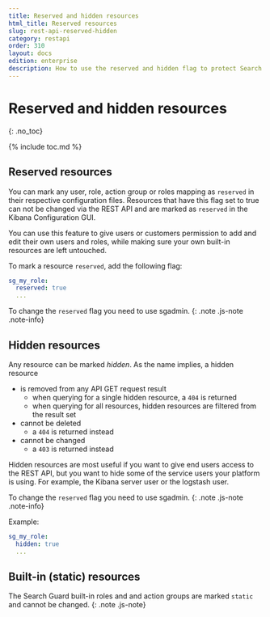 ```yaml
---
title: Reserved and hidden resources
html_title: Reserved resources
slug: rest-api-reserved-hidden
category: restapi
order: 310
layout: docs
edition: enterprise
description: How to use the reserved and hidden flag to protect Search Guard resources from being overwritten.
---
```

<!---
Copyright 2019 floragunn GmbH
-->

# Reserved and hidden resources
{: .no_toc}

{% include toc.md %}

## Reserved resources

You can mark any user, role, action group or roles mapping as `reserved` in their respective configuration files. Resources that have this flag set to true can not be changed via the REST API and are marked as `reserved` in the Kibana Configuration GUI.

You can use this feature to give users or customers permission to add and edit their own users and roles, while making sure your own built-in resources are left untouched.

To mark a resource `reserved`, add the following flag:

```yaml
sg_my_role:
  reserved: true
  ...
```

To change the `reserved` flag you need to use sgadmin.
{: .note .js-note .note-info}

## Hidden resources

Any resource can be marked *hidden*. As the name implies, a hidden resource

* is removed from any API GET request result
  * when querying for a single hidden resource, a `404` is returned
  * when querying for all resources, hidden resources are filtered from the result set
* cannot be deleted
  * a `404` is returned instead
* cannot be changed
  * a `403` is returned instead 

Hidden resources are most useful if you want to give end users access to the REST API, but you want to hide some of the service users your platform is using. For example, the Kibana server user or the logstash user.

To change the `reserved` flag you need to use sgadmin.
{: .note .js-note .note-info}

Example:

```yaml
sg_my_role:
  hidden: true
  ...
```  

## Built-in (static) resources

The Search Guard built-in roles and and action groups are marked `static` and cannot be changed.
{: .note .js-note}
